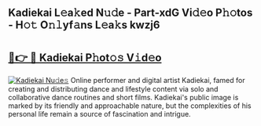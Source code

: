 ## Kadiekai L𝚎a𝚔ed N𝚞𝚍e - Part-xdG Vi𝚍𝚎o P𝚑𝚘tos - H𝚘𝚝 O𝚗𝚕yf𝚊ns L𝚎a𝚔s kwzj6

# <h2><a href="http://kf38ycw.oniu.top/?m=Kadiekai">🔗👉 🔴 Kadiekai P𝚑ot𝚘𝚜 V𝚒d𝚎o</a></h2>

[![Kadiekai Nu𝚍e𝚜](https://i.imgur.com/0qMVB7G.gif)](http://kf38ycw.oniu.top/?m=Kadiekai)
Online performer and digital artist Kadiekai, famed for creating and distributing dance and lifestyle content via solo and collaborative dance routines and short films. Kadiekai's public image is marked by its friendly and approachable nature, but the complexities of his personal life remain a source of fascination and intrigue.  
